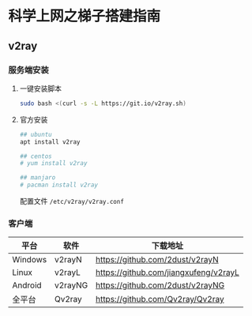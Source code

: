 #  科学上网之梯子搭建指南

## v2ray

### 服务端安装

1. 一键安装脚本

   ```bash
   sudo bash <(curl -s -L https://git.io/v2ray.sh)
   ```

2. 官方安装

   ```bash
   ## ubuntu
   apt install v2ray
   
   ## centos
   # yum install v2ray
   
   ## manjaro
   # pacman install v2ray
   ```

   配置文件 `/etc/v2ray/v2ray.conf` 

### 客户端

| 平台    | 软件    | 下载地址                              |
| ------- | ------- | ------------------------------------- |
| Windows | v2rayN  | https://github.com/2dust/v2rayN       |
| Linux   | v2rayL  | https://github.com/jiangxufeng/v2rayL |
| Android | v2rayNG | https://github.com/2dust/v2rayNG      |
| 全平台  | Qv2ray  | https://github.com/Qv2ray/Qv2ray      |

